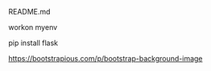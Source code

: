 README.md

workon myenv

pip install flask


https://bootstrapious.com/p/bootstrap-background-image
